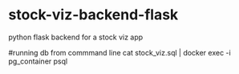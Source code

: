 # stock-viz-backend-flask
python flask backend for a stock viz app


#running db from commmand line
cat stock_viz.sql | docker exec -i pg_container psql
